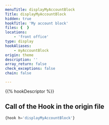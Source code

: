 ```yaml
---
menuTitle: displayMyAccountBlock
Title: displayMyAccountBlock
hidden: true
hookTitle: 'My account block'
files: {  }
locations:
    - 'front office'
type: display
hookAliases:
    - myAccountBlock
origin: theme
description: ''
array_return: false
check_exceptions: false
chain: false

---
```


{{% hookDescriptor %}}

## Call of the Hook in the origin file

```php
{hook h='displayMyAccountBlock'}
```
